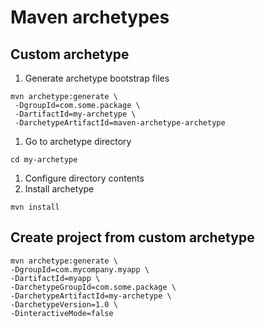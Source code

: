 # Maven archetypes

## Custom archetype
1. Generate archetype bootstrap files
```
mvn archetype:generate \
 -DgroupId=com.some.package \
 -DartifactId=my-archetype \
 -DarchetypeArtifactId=maven-archetype-archetype
```
1. Go to archetype directory
```
cd my-archetype
```
1. Configure directory contents
1. Install archetype
```
mvn install
```

## Create project from custom archetype
```
mvn archetype:generate \
-DgroupId=com.mycompany.myapp \
-DartifactId=myapp \
-DarchetypeGroupId=com.some.package \
-DarchetypeArtifactId=my-archetype \
-DarchetypeVersion=1.0 \
-DinteractiveMode=false
```
